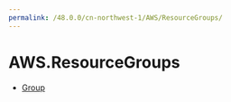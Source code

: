 ```yaml
---
permalink: /48.0.0/cn-northwest-1/AWS/ResourceGroups/
---
```


# AWS.ResourceGroups



* [Group](Group.md)